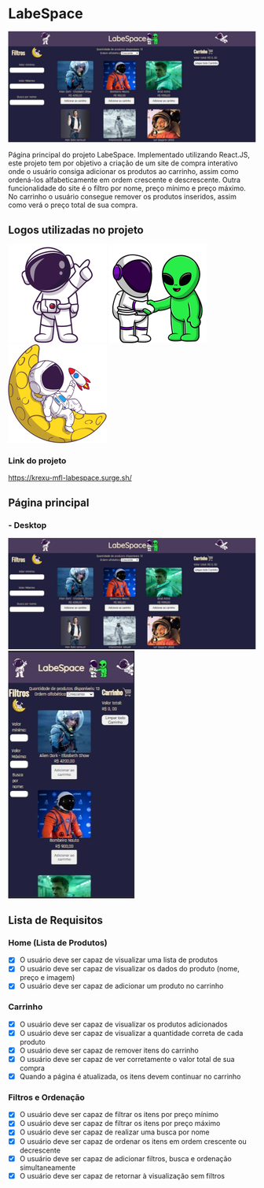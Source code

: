 # LabeSpace
![LabeSpace](./src/react-images/home-desktop.jpg)

Página principal do projeto LabeSpace. Implementado utilizando React.JS, este projeto tem por objetivo a criação de um site de compra interativo onde o usuário consiga adicionar os produtos ao carrinho, assim como ordená-los alfabeticamente em ordem crescente e descrescente. Outra funcionalidade do site é o filtro por nome, preço mínimo e preço máximo. No carrinho o usuário consegue remover os produtos inseridos, assim como verá o preço total de sua compra.

## Logos utilizadas no projeto
![astronauta1](./src/react-images/icon-astronauta.svg)
![astronauta2](./src/react-images/alien-astro.svg)
![astronauta3](./src/react-images/icon-moon-astrounaut.svg)



### Link do projeto
https://krexu-mfl-labespace.surge.sh/

## Página principal
### - Desktop
![home-desktop](./src/react-images/home-desktop.jpg)
![home-mobile](./src/react-images/mobile.jpg)

## Lista de Requisitos

### Home (Lista de Produtos)
 - [x] O usuário deve ser capaz de visualizar uma lista de produtos
 - [x] O usuário deve ser capaz de visualizar os dados do produto (nome, preço e imagem)
 - [x] O usuário deve ser capaz de adicionar um produto no carrinho
### Carrinho
 - [x] O usuário deve ser capaz de visualizar os produtos adicionados
 - [x] O usuário deve ser capaz de visualizar a quantidade correta de cada produto
 - [x] O usuário deve ser capaz de remover itens do carrinho
 - [x] O usuário deve ser capaz de ver corretamente o valor total de sua compra
 - [x] Quando a página é atualizada, os itens devem continuar no carrinho
### Filtros e Ordenação
 - [x] O usuário deve ser capaz de filtrar os itens por preço mínimo
 - [x] O usuário deve ser capaz de filtrar os itens por preço máximo
 - [x] O usuário deve ser capaz de realizar uma busca por nome
 - [x] O usuário deve ser capaz de ordenar os itens em ordem crescente ou decrescente
 - [x] O usuário deve ser capaz de adicionar filtros, busca e ordenação simultaneamente
 - [x] O usuário deve ser capaz de retornar à visualização sem filtros